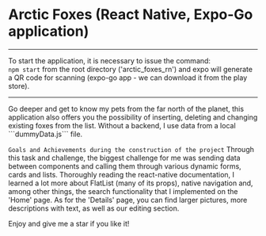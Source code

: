 # Arctic Foxes (React Native, Expo-Go application)
<hr/>

To start the application, it is necessary to issue the command: <br/>
```npm start``` from the root directory ('arctic_foxes_rn') and expo will generate a QR code for scanning (expo-go app - we can download it from the play store).

<hr/>
Go deeper and get to know my pets from the far north of the planet, this application also offers you the possibility of inserting, 
deleting and changing existing foxes from the list. Without a backend, I use data from a local ```dummyData.js``` file.

``` Goals and Achievements during the construction of the project ```
Through this task and challenge, the biggest challenge for me was sending data between components and calling them through various dynamic forms, cards and lists. Thoroughly reading the react-native documentation, I learned a lot more about FlatList (many of its props), native navigation and, among other things, the search functionality that I implemented on the 'Home' page. As for the 'Details' page, you can find larger pictures, more descriptions with text, as well as our editing section.

Enjoy and give me a star if you like it! 
